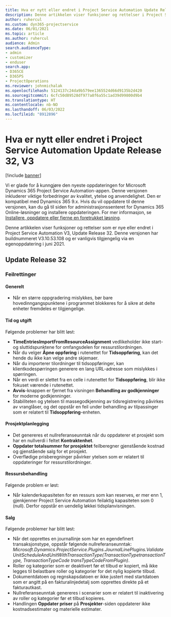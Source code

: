 ```yaml
---
title: Hva er nytt eller endret i Project Service Automation Update Release 32, V3
description: Denne artikkelen viser funksjoner og rettelser i Project Service Automation Update Release 32 V3.
author: ruhercul
ms.custom: dyn365-projectservice
ms.date: 06/01/2021
ms.topic: article
ms.author: ruhercul
audience: Admin
search.audienceType:
- admin
- customizer
- enduser
search.app:
- D365CE
- D365PS
- ProjectOperations
ms.reviewer: johnmichalak
ms.openlocfilehash: 5124137c24da9b579ee1365524d66d9135b2d420
ms.sourcegitcommit: 6cfc50d89528df977a8f6a55c1ad39d99800d9b4
ms.translationtype: HT
ms.contentlocale: nb-NO
ms.lasthandoff: 06/03/2022
ms.locfileid: "8912896"
---
```

# <a name="whats-new-or-changed-in-project-service-automation-update-release-32-v3"></a>Hva er nytt eller endret i Project Service Automation Update Release 32, V3

[!include [banner](../includes/psa-now-project-operations.md)]

Vi er glade for å kunngjøre den nyeste oppdateringen for Microsoft Dynamics 365 Project Service Automation-appen. Denne versjonen inkluderer viktige forbedringer av kvalitet, ytelse og anvendelighet. Den er kompatibel med Dynamics 365 9.x. Hvis du vil oppdatere til denne versjonen, kan du gå til siden for administrasjonssenteret for Dynamics 365 Online-løsninger og installere oppdateringen. For mer informasjon, se [Installere, oppdatere eller fjerne en foretrukket løsning](/power-platform/admin/install-remove-preferred-solution).

Denne artikkelen viser funksjoner og rettelser som er nye eller endret i Project Service Automation V3, Update Release 32. Denne versjonen har buildnummeret V3.10.53.108 og er vanligvis tilgjengelig via en egenoppdatering i juni 2021.

## <a name="update-release-32"></a>Update Release 32

### <a name="bug-fixes"></a>Feilrettinger

#### <a name="general"></a>Generelt

- Når en større oppgradering mislykkes, bør bare hovedinngangspunktene i programmet blokkeres for å sikre at delte enheter fremdeles er tilgjengelige.

#### <a name="time-and-expense"></a>Tid og utgift

Følgende problemer har blitt løst:

- **TimeEntriesImportFromResourceAssignment** vedlikeholder ikke start- og sluttidspunktene for omfangsdelen for ressurstilordningen.
- Når du velger **Åpne oppføring** i rutenettet for **Tidsoppføring**, kan det hende du ikke kan velge andre skjemaer.
- Når du importerer tilordninger til tidsoppføringer, kan klientkodespørringen generere en lang URL-adresse som mislykkes i spørringen.
- Når en verdi er slettet fra en celle i rutenettet for **Tidsoppføring**, blir ikke fokuset værende i rutenettet.
- **Avvis**-knappen er fjernet fra visningen **Behandling av godkjenninger** for moderne godkjenninger.
- Stabiliteten og ytelsen til massegodkjenning av tidsregistrering påvirkes av vranglåser, og det oppstår en feil under behandling av tilpassinger som er relatert til **Tidsoppføring**-enheten.

#### <a name="project-planning"></a>Prosjektplanlegging

- Det genereres et nullreferanseunntak når du oppdaterer et prosjekt som har en nullverdi i feltet **Kontraktenhet**.
- **Oppdater totalsummer for prosjektet** feilberegner gjenstående kostnad og gjenstående salg for et prosjekt.
- Overflødige prisberegninger påvirker ytelsen som er relatert til oppdateringer for ressurstilordninger.

#### <a name="resource-management"></a>Ressursbehandling

Følgende problem er løst:

- Når kalenderkapasiteten for en ressurs som kan reserves, er mer enn 1, gjenkjenner Project Service Automation feilaktig kapasiteten som 0 (null). Derfor oppstår en uendelig løkkei tidsplanvisningen.

#### <a name="sales"></a>Salg

Følgende problemer har blitt løst:

- Når det opprettes en journallinje som har en egendefinert transaksjonstype, oppstår følgende nullreferanseunntak: *Microsoft.Dynamics.ProjectService.Plugins.JournalLinePlugins.ValidateUnitScheduleAndUnitWithTransactionType(TransactionTypetransactionType, TransactionTypeCode transTypeCodeFromPlugin)*.
- Roller og kategorier som er deaktivert før et tilbud er kopiert, må ikke legges til belastbare roller og kategorier for det nylig kopierte tilbud.
- Dokumentdatoen og regnskapsdatoen er ikke justert med startdatoen som er angitt på en fakturalinjedetalj som opprettes direkte på et fakturautkast.
- Nullreferanseunntak genereres i scenarier som er relatert til inaktivering av roller og kategorier før et tilbud kopieres.
- Handlingen **Oppdater priser** på **Prosjekter**-siden oppdaterer ikke kostnadsestimater og materielle estimater.
